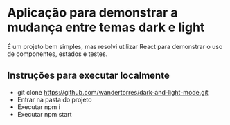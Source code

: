 # Aplicação para demonstrar a mudança entre temas dark e light

É um projeto bem simples, mas resolvi utilizar React para demonstrar o uso de componentes, estados e testes.

## Instruções para executar localmente

 - git clone https://github.com/wandertorres/dark-and-light-mode.git
 - Entrar na pasta do projeto
 - Executar npm i
 - Executar npm start
